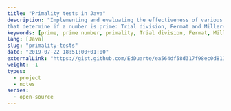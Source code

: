 ```yaml
---
title: "Primality tests in Java"
description: "Implementing and evaluating the effectiveness of various methods
that determine if a number is prime: Trial division, Fermat and Miller-Rabin."
keywords: [prime, prime number, primality, Trial division, Fermat, Miller-Rabin]
lang: [Java]
slug: "primality-tests"
date: "2019-07-22 18:51:00+01:00"
externalLink: "https://gist.github.com/EdDuarte/ea564df58d317f98ec0d811c32ca6608"
weight: -1
types:
  - project
  - notes
series:
  - open-source
---
```

